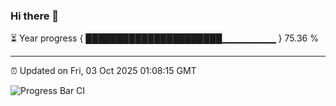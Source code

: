 ### Hi there 👋

⏳ Year progress { ██████████████████████▁▁▁▁▁▁▁▁ } 75.36 %

---

⏰ Updated on Fri, 03 Oct 2025 01:08:15 GMT

![Progress Bar CI](https://github.com/liununu/liununu/workflows/Progress%20Bar%20CI/badge.svg)
